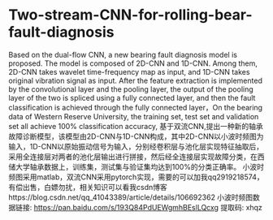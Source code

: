 # Two-stream-CNN-for-rolling-bear-fault-diagnosis
Based on the dual-flow CNN, a new bearing fault diagnosis model is proposed. The model is composed of 2D-CNN and 1D-CNN. Among them, 2D-CNN takes wavelet time-frequency map as input, and 1D-CNN takes original vibration signal as input. After the feature extraction is implemented by the convolutional layer and the pooling layer, the output of the pooling layer of the two is spliced using a fully connected layer, and then the fault classification is achieved through the fully connected layer，On the bearing data of Western Reserve University, the training set, test set and validation set all achieve 100% classification accuracy,
基于双流CNN,提出一种新的轴承故障诊断模型，该模型由2D-CNN与1D-CNN构成，其中2D-CNN以小波时频图为输入，1D-CNN以原始振动信号为输入，分别经卷积层与池化层实现特征抽取后，采用全连接层对两者的池化层输出进行拼接，然后经全连接层实现故障分类，在西储大学轴承数据上，训练集，测试集与验证集均达到100%的分类正确率。
小波时频图采用matlab，双流CNN采用pytorch实现，需要的可以加我qq2919218574，有偿出售，白嫖勿扰，相关知识可以看我csdn博客https://blog.csdn.net/qq_41043389/article/details/106692362
小波时频图数据链接: https://pan.baidu.com/s/193Q84PdUEWgmhBEslLQcxg 提取码: xhqz
